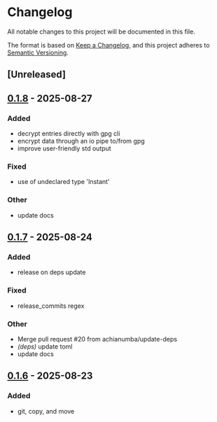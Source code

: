 # Changelog

All notable changes to this project will be documented in this file.

The format is based on [Keep a Changelog](https://keepachangelog.com/en/1.0.0/),
and this project adheres to [Semantic Versioning](https://semver.org/spec/v2.0.0.html).

## [Unreleased]

## [0.1.8](https://github.com/achianumba/rpass/compare/v0.1.7...v0.1.8) - 2025-08-27

### Added

- decrypt entries directly with gpg cli
- encrypt data through an io pipe to/from gpg
- improve user-friendly std output

### Fixed

- use of undeclared type 'Instant'

### Other

- update docs

## [0.1.7](https://github.com/achianumba/rpass/compare/v0.1.6...v0.1.7) - 2025-08-24

### Added

- release on deps update

### Fixed

- release_commits regex

### Other

- Merge pull request #20 from achianumba/update-deps
- *(deps)* update toml
- update docs

## [0.1.6](https://github.com/achianumba/rpass/compare/v0.1.5...v0.1.6) - 2025-08-23

### Added

- git, copy, and move
